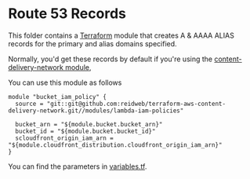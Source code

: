 # Route 53 Records

This folder contains a [Terraform](https://www.terraform.io/) module that creates A & AAAA ALIAS records for the primary and alias domains specified. 

Normally, you'd get these records by default if you're using the [content-delivery-network module](https://github.com/reidweb/terraform-aws-content-delivery-network/tree/master), 

You can use this module as follows

```hcl
module "bucket_iam_policy" {
  source = "git::git@github.com:reidweb/terraform-aws-content-delivery-network.git//modules/lambda-iam-policies"

  bucket_arn = "${module.bucket.bucket_arn}"
  bucket_id = "${module.bucket.bucket_id}"
  scloudfront_origin_iam_arn = "${module.cloudfront_distribution.cloudfront_origin_iam_arn}"
}
```
You can find the parameters in [variables.tf](variables.tf).